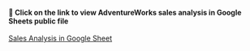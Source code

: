 <strong>📌 Click on the link to view AdventureWorks sales analysis in Google Sheets public file</strong><br></br>
[Sales Analysis in Google Sheet](https://docs.google.com/spreadsheets/d/1EXbsVUIG6_MBDInQ_MPP0wm6fng9_50W9w2LQlINyAs/edit?usp=sharing)
